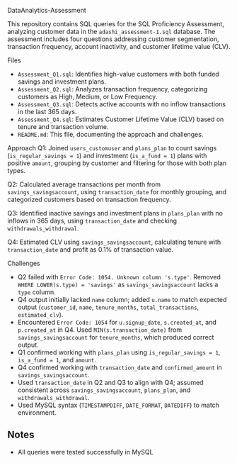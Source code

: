DataAnalytics-Assessment

This repository contains SQL queries for the SQL Proficiency Assessment, analyzing customer data in the `adashi_assessment-1.sql` database. The assessment includes four questions addressing customer segmentation, transaction frequency, account inactivity, and customer lifetime value (CLV).


Files
- `Assessment_Q1.sql`: Identifies high-value customers with both funded savings and investment plans.
- `Assessment_Q2.sql`: Analyzes transaction frequency, categorizing customers as High, Medium, or Low Frequency.
- `Assessment_Q3.sql`: Detects active accounts with no inflow transactions in the last 365 days.
- `Assessment_Q4.sql`: Estimates Customer Lifetime Value (CLV) based on tenure and transaction volume.
- `README.md`: This file, documenting the approach and challenges.

Approach
Q1: Joined `users_customuser` and `plans_plan` to count savings (`is_regular_savings = 1`) and investment (`is_a_fund = 1`) plans with positive `amount`, grouping by customer and filtering for those with both plan types.

Q2: Calculated average transactions per month from `savings_savingsaccount`, using `transaction_date` for monthly grouping, and categorized customers based on transaction frequency.

Q3: Identified inactive savings and investment plans in `plans_plan` with no inflows in 365 days, using `transaction_date` and checking `withdrawals_withdrawal`.

Q4: Estimated CLV using `savings_savingsaccount`, calculating tenure with `transaction_date` and profit as 0.1% of transaction value.



Challenges
- Q2 failed with `Error Code: 1054. Unknown column 's.type'`. Removed `WHERE LOWER(s.type) = 'savings'` as `savings_savingsaccount` lacks a `type` column.
- Q4 output initially lacked `name` column; added `u.name` to match expected output (`customer_id`, `name`, `tenure_months`, `total_transactions`, `estimated_clv`).
- Encountered `Error Code: 1054` for `u.signup_date`, `s.created_at`, and `p.created_at` in Q4. Used `MIN(s.transaction_date)` from `savings_savingsaccount` for `tenure_months`, which produced correct output.
- Q1 confirmed working with `plans_plan` using `is_regular_savings = 1`, `is_a_fund = 1`, and `amount`.
- Q4 confirmed working with `transaction_date` and `confirmed_amount` in `savings_savingsaccount`.
- Used `transaction_date` in Q2 and Q3 to align with Q4; assumed consistent across `savings_savingsaccount`, `plans_plan`, and `withdrawals_withdrawal`.
- Used MySQL syntax (`TIMESTAMPDIFF`, `DATE_FORMAT`, `DATEDIFF`) to match environment.

## Notes
- All queries were tested successfully in MySQL 

